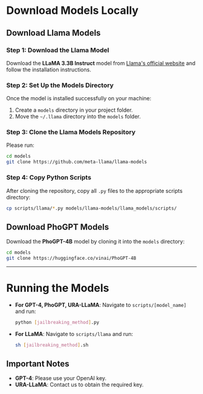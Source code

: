 # Download Models Locally
## Download Llama Models

### Step 1: Download the Llama Model
Download the **LLaMA 3.3B Instruct** model from [Llama's official website](https://www.llama.com/llama-downloads/) and follow the installation instructions.

### Step 2: Set Up the Models Directory
Once the model is installed successfully on your machine:

1. Create a `models` directory in your project folder.
2. Move the `~/.llama` directory into the `models` folder.

### Step 3: Clone the Llama Models Repository
Please run:

```sh
cd models
git clone https://github.com/meta-llama/llama-models
```

### Step 4: Copy Python Scripts
After cloning the repository, copy all `.py` files to the appropriate scripts directory:

```sh
cp scripts/llama/*.py models/llama-models/llama_models/scripts/
```

## Download PhoGPT Models
Download the **PhoGPT-4B** model by cloning it into the `models` directory:

```sh
cd models
git clone https://huggingface.co/vinai/PhoGPT-4B
```

---

# Running the Models

- **For GPT-4, PhoGPT, URA-LLaMA**: Navigate to `scripts/[model_name]` and run:
  ```sh
  python [jailbreaking_method].py
  ```
- **For LLaMA**: Navigate to `scripts/llama` and run:
  ```sh
  sh [jailbreaking_method].sh
  ```

## Important Notes
- **GPT-4**: Please use your OpenAI key.
- **URA-LLaMA**: Contact us to obtain the required key.


